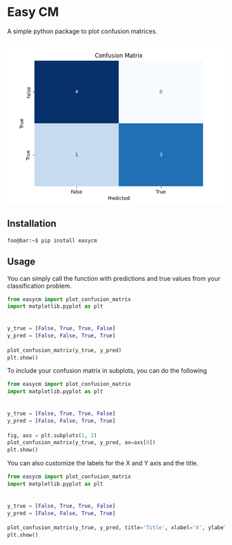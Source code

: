 # Easy CM

A simple python package to plot confusion matrices.

![Confusion Matrix](./.figures/confusion_plot.png)

## Installation

```console
foo@bar:~$ pip install easycm
```

## Usage

You can simply call the function with predictions and true values from your classification problem.

```python
from easycm import plot_confusion_matrix
import matplotlib.pyplot as plt


y_true = [False, True, True, False]
y_pred = [False, False, True, True]

plot_confusion_matrix(y_true, y_pred)
plt.show()
```

To include your confusion matrix in subplots, you can do the following

```python
from easycm import plot_confusion_matrix
import matplotlib.pyplot as plt


y_true = [False, True, True, False]
y_pred = [False, False, True, True]

fig, axs = plt.subplots(1, 2)
plot_confusion_matrix(y_true, y_pred, ax=axs[0])
plt.show()
```

You can also customize the labels for the X and Y axis and the title.

```python
from easycm import plot_confusion_matrix
import matplotlib.pyplot as plt


y_true = [False, True, True, False]
y_pred = [False, False, True, True]

plot_confusion_matrix(y_true, y_pred, title='Title', xlabel='X', ylabel='Y')
plt.show()
```